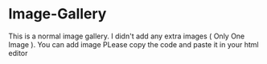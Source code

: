 # Image-Gallery
This is a normal image gallery.
I didn't add any extra images ( Only One Image ). You can add image
PLease copy the code and paste it in your html editor
